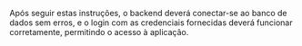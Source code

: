 Após seguir estas instruções, o backend deverá conectar-se ao banco de dados sem erros, e o login com as credenciais fornecidas deverá funcionar corretamente, permitindo o acesso à aplicação.
